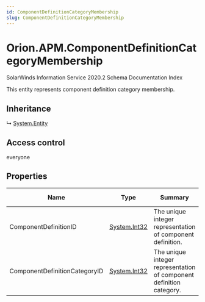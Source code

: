 ```yaml
---
id: ComponentDefinitionCategoryMembership
slug: ComponentDefinitionCategoryMembership
---
```


# Orion.APM.ComponentDefinitionCategoryMembership

SolarWinds Information Service 2020.2 Schema Documentation Index

This entity represents component definition category membership.

## Inheritance

↳ [System.Entity](./../System/Entity)

## Access control

everyone

## Properties

| Name | Type | Summary | Access Control |
| ------ | ------ | ------ | ------ |
| ComponentDefinitionID | [System.Int32](https://docs.microsoft.com/en-us/dotnet/api/system.int32) | The unique integer representation of component definition. | everyone |
| ComponentDefinitionCategoryID | [System.Int32](https://docs.microsoft.com/en-us/dotnet/api/system.int32) | The unique integer representation of component definition category. | everyone |

